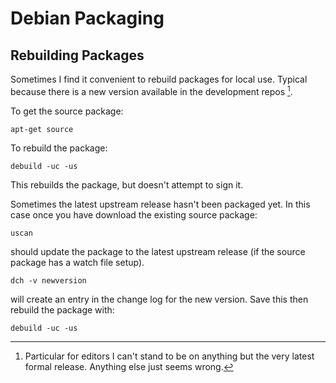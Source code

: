 # Debian Packaging

## Rebuilding Packages
Sometimes I find it convenient to rebuild packages for local use. Typical because
there is a new version available in the development repos [^1].

[^1]: Particular for editors I can't stand to be on anything but the very latest
    formal release. Anything else just seems wrong.

To get the source package:

~~~~{.sh}
apt-get source
~~~~

To rebuild the package:
    
~~~~{.sh}
debuild -uc -us
~~~~
This rebuilds the package, but doesn't attempt to sign it.

Sometimes the latest upstream release hasn't been packaged yet. In this case
once you have download the existing source package:

~~~~{.sh}
uscan
~~~~

should update the package to the latest upstream release (if the source package
has a watch file setup).

~~~~{.sh}
dch -v newversion
~~~~

will create an entry in the change log for the new version. Save this then
rebuild the package with:

~~~~{.sh}
debuild -uc -us
~~~~

